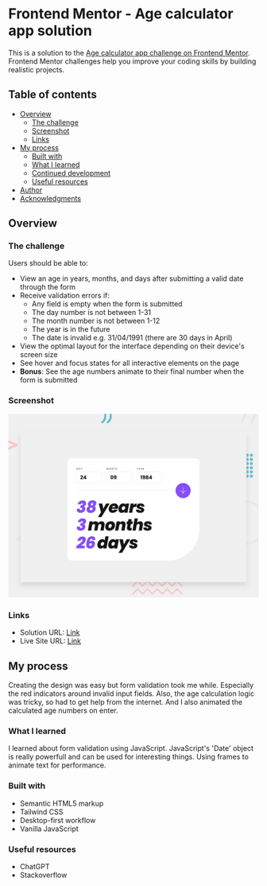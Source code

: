 # Frontend Mentor - Age calculator app solution

This is a solution to the [Age calculator app challenge on Frontend Mentor](https://www.frontendmentor.io/challenges/age-calculator-app-dF9DFFpj-Q). Frontend Mentor challenges help you improve your coding skills by building realistic projects.

## Table of contents

- [Overview](#overview)
  - [The challenge](#the-challenge)
  - [Screenshot](#screenshot)
  - [Links](#links)
- [My process](#my-process)
  - [Built with](#built-with)
  - [What I learned](#what-i-learned)
  - [Continued development](#continued-development)
  - [Useful resources](#useful-resources)
- [Author](#author)
- [Acknowledgments](#acknowledgments)

## Overview

### The challenge

Users should be able to:

- View an age in years, months, and days after submitting a valid date through the form
- Receive validation errors if:
  - Any field is empty when the form is submitted
  - The day number is not between 1-31
  - The month number is not between 1-12
  - The year is in the future
  - The date is invalid e.g. 31/04/1991 (there are 30 days in April)
- View the optimal layout for the interface depending on their device's screen size
- See hover and focus states for all interactive elements on the page
- **Bonus**: See the age numbers animate to their final number when the form is submitted

### Screenshot

![](./public/img/design/desktop-preview.jpg)

### Links

- Solution URL: [Link](https://www.frontendmentor.io/solutions/age-calculator-app-p2ujl_oWWf)
- Live Site URL: [Link](https://age-calculator-hammadxp.netlify.app)

## My process

Creating the design was easy but form validation took me while. Especially the red indicators around invalid input fields. Also, the age calculation logic was tricky, so had to get help from the internet. And I also animated the calculated age numbers on enter.

### What I learned

I learned about form validation using JavaScript. JavaScript's 'Date' object is really powerfull and can be used for interesting things. Using frames to animate text for performance.

### Built with

- Semantic HTML5 markup
- Tailwind CSS
- Desktop-first workflow
- Vanilla JavaScript

### Useful resources

- ChatGPT
- Stackoverflow
